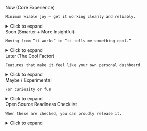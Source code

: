 Now (Core Experience)

    Minimum viable joy — get it working cleanly and reliably.

<details> <summary>Click to expand</summary>

X Login & authenticate via .env

X Fetch profile info (followers/follows)

X Iterate through followers and check activity

X Improve error handling (timeouts, 404s, deleted accounts)

X Add SQLite database for local snapshot storage

    Table: snapshots(date, follower_count, active_followers, total_followers)

    CLI flag: --snapshot to take and save a snapshot

Goal: a simple script that runs once a day and reports current stats.
</details>
Soon (Smarter + More Insightful)

    Moving from “it works” to “it tells me something cool.”

<details> <summary>Click to expand</summary>

Follow/Unfollow tracking between snapshots

Compare DIDs between days

Pretty CLI diff:

    + @newfriend.bsky.social  
    - @ghostaccount.bsky.social

Mutuals detection

    “Show me mutuals only” option

Activity scoring

    Track how many followers are dormant (>90 days no posts)

Simple visualization

Tiny CLI graphs (ASCII bars or sparkline style)

        Optional matplotlib chart output

Goal: actionable insight and personality.
</details>
Later (The Cool Factor)

    Features that make it feel like your own personal dashboard.

<details> <summary>Click to expand</summary>

Manual tagging for accounts (friend, artist, bot, etc.)

Query system:

“Show dormant mutuals”

    “Show artists inactive >30 days”

Local caching of follower data

Automatic daily/weekly snapshots

Minimal Flask web UI (local-only)

Graphs of follower and activity trends

        Interactive filtering

Goal: it feels alive — not just a script but a cozy local tool.
</details>
Maybe / Experimental

    For curiosity or fun
<details> <summary>Click to expand</summary>

Engagement trend prediction (moving averages)

Batch operations (follows/unfollows — carefully)

Hybrid Python + Rust experiments

Data export to CSV/JSON

    “Ghost follower” finder (never interacts)

</details>
Open Source Readiness Checklist

    When these are checked, you can proudly release it.

<details> <summary>Click to expand</summary>

Folder structure: bsky_manager/, main.py, utils/, etc.

.env.example template for others

README.md with setup and usage

requirements.txt with dependencies

Graceful error handling

    Optional fake/demo data for testing

</details>